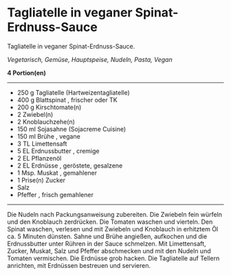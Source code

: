 # Tagliatelle in veganer Spinat-Erdnuss-Sauce

Tagliatelle in veganer Spinat-Erdnuss-Sauce.

*Vegetarisch, Gemüse, Hauptspeise, Nudeln, Pasta, Vegan*

**4 Portion(en)**

---

- 250 g Tagliatelle (Hartweizentagliatelle)
- 400 g Blattspinat , frischer oder TK
- 200 g Kirschtomate(n)
- 2  Zwiebel(n)
- 2  Knoblauchzehe(n)
- 150 ml Sojasahne (Sojacreme Cuisine)
- 150 ml Brühe , vegane
- 3 TL Limettensaft
- 5 EL Erdnussbutter , cremige
- 2 EL Pflanzenöl
- 2 EL Erdnüsse , geröstete, gesalzene
- 1 Msp. Muskat , gemahlener
- 1 Prise(n) Zucker
-  Salz
-  Pfeffer , frisch gemahlener

---

Die Nudeln nach Packungsanweisung zubereiten.
Die Zwiebeln fein würfeln und den Knoblauch zerdrücken. Die Tomaten waschen und vierteln. Den Spinat waschen, verlesen und mit Zwiebeln und Knoblauch in erhitztem Öl ca. 5 Minuten dünsten.
Sahne und Brühe angießen, aufkochen und die Erdnussbutter unter Rühren in der Sauce schmelzen. Mit Limettensaft, Zucker, Muskat, Salz und Pfeffer abschmecken und mit den Nudeln und Tomaten vermischen.
Die Erdnüsse grob hacken. Die Tagliatelle auf Tellern anrichten, mit Erdnüssen bestreuen und servieren.
